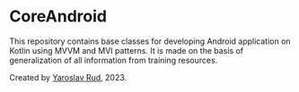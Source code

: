 # CoreAndroid
This repository contains base classes for developing Android application on Kotlin using MVVM and MVI patterns. It is made on the basis of generalization of all information from training resources.

Created by [Yaroslav Rud](https://github.com/RudiAiwe), 2023.
